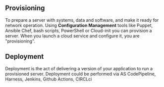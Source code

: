 ## Provisioning
To prepare a server with systems, data and software, and make it ready for network operation. Using **Configuration Management** tools like Puppet, Ansible Chef, bash scripts, PowerShell or Cloud-init you can provision a server.
When you launch a cloud service and configure it, you are "provisioning".

## Deployment
Deployment is the act of delivering a version of your application to run a provisioned server. Deployment could be performed via AS CodePipeline, Harness, Jenkins, Github Actions, CIRCLci